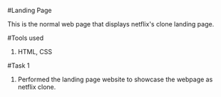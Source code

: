 #Landing Page

This is the normal web page that displays netflix's clone landing page.

#Tools used
1. HTML, CSS

#Task 1
1. Performed the landing page website to showcase the webpage as netflix clone.
